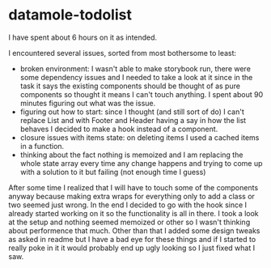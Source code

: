 # datamole-todolist

I have spent about 6 hours on it as intended. 

I encountered several issues, sorted from most bothersome to least:
- broken environment: I wasn't able to make storybook run, there were some dependency issues and I needed to take a look at it since in the task it says the existing components should be thought of as pure components so thought it means I can't touch anything. I spent about 90 minutes figuring out what was the issue.
- figuring out how to start: since I thought (and still sort of do) I can't replace List and with Footer and Header having a say in how the list behaves I decided to make a hook instead of a component.
- closure issues with items state: on deleting items I used a cached items in a function.
- thinking about the fact nothing is memoized and I am replacing the whole state array every time any change happens and trying to come up with a solution to it but failing (not enough time I guess)

After some time I realized that I will have to touch some of the components anyway because making extra wraps for everything only to add a class or two seemed just wrong.
In the end I decided to go with the hook since I already started working on it so the functionality is all in there. I took a look at the setup and nothing seemed memoized or other so I wasn't thinking about performence that much. Other than that I added some design tweaks as asked in readme but I have a bad eye for these things and if I started to really poke in it it would probably end up ugly looking so I just fixed what I saw.
